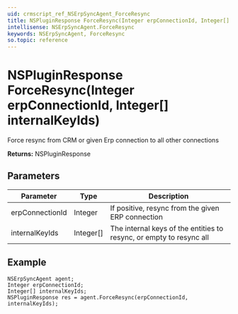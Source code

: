 ```yaml
---
uid: crmscript_ref_NSErpSyncAgent_ForceResync
title: NSPluginResponse ForceResync(Integer erpConnectionId, Integer[] internalKeyIds)
intellisense: NSErpSyncAgent.ForceResync
keywords: NSErpSyncAgent, ForceResync
so.topic: reference
---
```


# NSPluginResponse ForceResync(Integer erpConnectionId, Integer[] internalKeyIds)

Force resync from CRM or given Erp connection to all other connections

**Returns:** NSPluginResponse

## Parameters

| Parameter | Type | Description |
|---|---|---|
| erpConnectionId | Integer | If positive, resync from the given ERP connection |
| internalKeyIds | Integer[] | The internal keys of the entities to resync, or empty to resync all |

## Example

```crmscript
NSErpSyncAgent agent;
Integer erpConnectionId;
Integer[] internalKeyIds;
NSPluginResponse res = agent.ForceResync(erpConnectionId, internalKeyIds);
```
